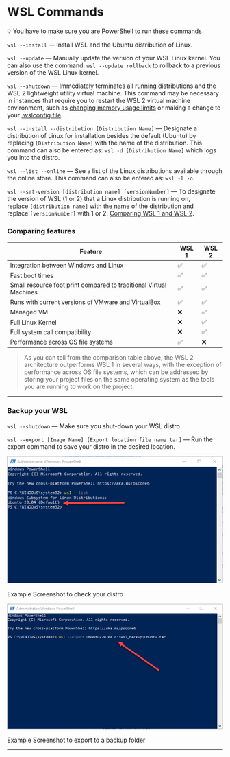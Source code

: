 # WSL Commands

<aside>
💡 You have to make sure you are PowerShell to run these commands

</aside>

`wsl --install` — Install WSL and the Ubuntu distribution of Linux.

`wsl --update` — Manually update the version of your WSL Linux kernel. You can also use the command: `wsl --update rollback` to rollback to a previous version of the WSL Linux kernel.

`wsl --shutdown` — Immediately terminates all running distributions and the WSL 2 lightweight utility virtual machine. This command may be necessary in instances that require you to restart the WSL 2 virtual machine environment, such as [changing memory usage limits](https://docs.microsoft.com/en-us/windows/wsl/vhd-size) or making a change to your [.wslconfig file](https://docs.microsoft.com/en-us/windows/wsl/manage#).

`wsl --install --distribution [Distribution Name]` — Designate a distribution of Linux for installation besides the default (Ubuntu) by replacing `[Distribution Name]` with the name of the distribution. This command can also be entered as: `wsl -d [Distribution Name]` which logs you into the distro.

`wsl --list --online` — See a list of the Linux distributions available through the online store. This command can also be entered as: `wsl -l -o`.

`wsl --set-version [distribution name] [versionNumber]` — To designate the version of WSL (1 or 2) that a Linux distribution is running on, replace `[distribution name]` with the name of the distribution and replace `[versionNumber]` with 1 or 2. [Comparing WSL 1 and WSL 2](https://docs.microsoft.com/en-us/windows/wsl/compare-versions).

### **Comparing features**

| Feature | WSL 1 | WSL 2 |
| --- | --- | --- |
| Integration between Windows and Linux | ✅ | ✅ |
| Fast boot times | ✅ | ✅ |
| Small resource foot print compared to traditional Virtual Machines | ✅ | ✅ |
| Runs with current versions of VMware and VirtualBox | ✅ | ✅ |
| Managed VM | ❌ | ✅ |
| Full Linux Kernel | ❌ | ✅ |
| Full system call compatibility | ❌ | ✅ |
| Performance across OS file systems | ✅ | ❌ |

> As you can tell from the comparison table above, the WSL 2 architecture outperforms WSL 1 in several ways, with the exception of performance across OS file systems, which can be addressed by storing your project files on the same operating system as the tools you are running to work on the project.
> 

---

### Backup your WSL

`wsl --shutdown` — Make sure you shut-down your WSL distro

`wsl --export [Image Name] [Export location file name.tar]` — Run the export command to save your distro in the desired location.

![Example Screenshot to check your distro](Listing-your-installed-Windows-Subsystem-for-Linux-WSL-images-1.png)

Example Screenshot to check your distro

![Example Screenshot to export to a backup folder](Using-the-WSL-export-command-to-export-a-WSL2-Ubuntu-20.04-image.png)

Example Screenshot to export to a backup folder

---